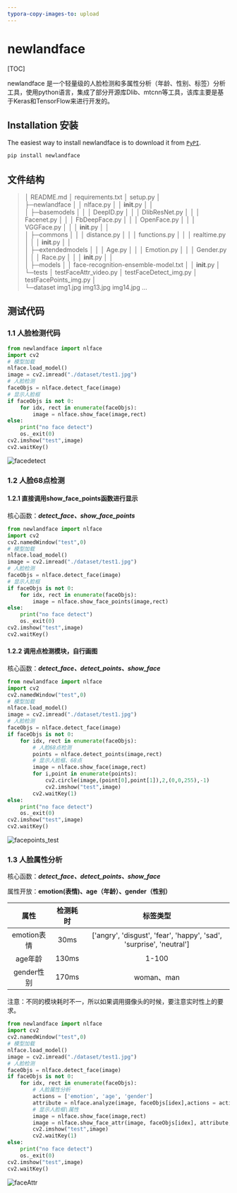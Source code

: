 ```yaml
---
typora-copy-images-to: upload
---
```


# newlandface
[TOC]

newlandface 是一个轻量级的人脸检测和多属性分析（年龄、性别、标签）分析工具，使用python语言，集成了部分开源库Dlib、mtcnn等工具，该库主要是基于Keras和TensorFlow来进行开发的。

## Installation 安装

The easiest way to install newlandface is to download it from [`PyPI`](https://pypi.org/project/newlandface/).

```python
pip install newlandface
```

## 文件结构
> │  README.md
> │  requirements.txt
> │  setup.py
> │  
> ├─newlandface
> │  │  nlface.py
> │  │  __init__.py
> │  │  
> │  ├─basemodels
> │  │  │  DeepID.py
> │  │  │  DlibResNet.py
> │  │  │  Facenet.py
> │  │  │  FbDeepFace.py
> │  │  │  OpenFace.py
> │  │  │  VGGFace.py
> │  │  │  __init__.py
> │  │          
> │  ├─commons
> │  │  │  distance.py
> │  │  │  functions.py
> │  │  │  realtime.py
> │  │  │  __init__.py
> │  │          
> │  ├─extendedmodels
> │  │  │  Age.py
> │  │  │  Emotion.py
> │  │  │  Gender.py
> │  │  │  Race.py
> │  │  │  __init__.py
> │  │          
> │  ├─models
> │  │      face-recognition-ensemble-model.txt
> │  │      __init__.py
> │      
> └─tests
>     │  testFaceAttr_video.py
>     │  testFaceDetect_img.py
>     │  testFacePoints_img.py
>     │  
>     └─dataset
>             img1.jpg
>             img13.jpg
>             img14.jpg
>             ...

## 测试代码

### 1.1 人脸检测代码

```python
from newlandface import nlface
import cv2
# 模型加载
nlface.load_model()
image = cv2.imread("./dataset/test1.jpg")
# 人脸检测
faceObjs = nlface.detect_face(image)
# 显示人脸框
if faceObjs is not 0:
    for idx, rect in enumerate(faceObjs):
        image = nlface.show_face(image,rect)
else:
    print("no face detect")
    os._exit(0)
cv2.imshow("test",image)
cv2.waitKey()
```

![facedetect](https://gitee.com/fjndfazp/picgo/raw/master/img/20201102193344.jpg)



### 1.2 人脸68点检测

#### 1.2.1 直接调用show_face_points函数进行显示

核心函数：***detect_face、show_face_points***

```python
from newlandface import nlface
import cv2
cv2.namedWindow("test",0)
# 模型加载
nlface.load_model()
image = cv2.imread("./dataset/test1.jpg")
# 人脸检测
faceObjs = nlface.detect_face(image)
# 显示人脸框
if faceObjs is not 0:
    for idx, rect in enumerate(faceObjs):
        image = nlface.show_face_points(image,rect)
else:
    print("no face detect")
    os._exit(0)
cv2.imshow("test",image)
cv2.waitKey()
```

#### 1.2.2 调用点检测模块，自行画图

核心函数：***detect_face、detect_points、show_face***

```python
from newlandface import nlface
import cv2
cv2.namedWindow("test",0)
# 模型加载
nlface.load_model()
image = cv2.imread("./dataset/test1.jpg")
# 人脸检测
faceObjs = nlface.detect_face(image)
if faceObjs is not 0:
    for idx, rect in enumerate(faceObjs):
        # 人脸68点检测
		points = nlface.detect_points(image,rect)
        # 显示人脸框、68点
		image = nlface.show_face(image,rect)
        for i,point in enumerate(points):
            cv2.circle(image,(point[0],point[1]),2,(0,0,255),-1)
            cv2.imshow("test",image)
        cv2.waitKey(1)    
else:
    print("no face detect")
    os._exit(0)
cv2.imshow("test",image)
cv2.waitKey()
```



![facepoints_test](https://gitee.com/fjndfazp/picgo/raw/master/img/20201102193336.jpg)



### 1.3 人脸属性分析

核心函数：***detect_face、detect_points、show_face***

属性开放：**emotion(表情)、age（年龄）、gender（性别）**

|    属性     | 检测耗时 |                           标签类型                           |
| :---------: | :------: | :----------------------------------------------------------: |
| emotion表情 |   30ms   | ['angry', 'disgust', 'fear', 'happy', 'sad', 'surprise', 'neutral'] |
|   age年龄   |  130ms   |                            1-100                             |
| gender性别  |  170ms   |                          woman、man                          |

注意：不同的模块耗时不一，所以如果调用摄像头的时候，要注意实时性上的要求。

```python
from newlandface import nlface
import cv2
cv2.namedWindow("test",0)
# 模型加载
nlface.load_model()
image = cv2.imread("./dataset/test1.jpg")
# 人脸检测
faceObjs = nlface.detect_face(image)
if faceObjs is not 0:
    for idx, rect in enumerate(faceObjs):
        # 人脸属性分析
        actions = ['emotion', 'age', 'gender']
        attribute = nlface.analyze(image, faceObjs[idex],actions = actions)
        # 显示人脸框\属性
		image = nlface.show_face(image,rect)
        image = nlface.show_face_attr(image, faceObjs[idex], attribute, actions)
        cv2.imshow("test",image)
        cv2.waitKey(1)    
else:
    print("no face detect")
    os._exit(0)
cv2.imshow("test",image)
cv2.waitKey()
```

![faceAttr](https://gitee.com/fjndfazp/picgo/raw/master/img/20201102193325.jpg)









